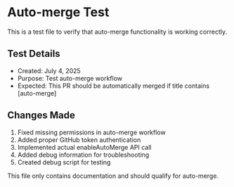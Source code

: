 # Auto-merge Test

This is a test file to verify that auto-merge functionality is working correctly.

## Test Details

- Created: July 4, 2025
- Purpose: Test auto-merge workflow
- Expected: This PR should be automatically merged if title contains [auto-merge]

## Changes Made

1. Fixed missing permissions in auto-merge workflow
2. Added proper GitHub token authentication
3. Implemented actual enableAutoMerge API call
4. Added debug information for troubleshooting
5. Created debug script for testing

This file only contains documentation and should qualify for auto-merge.
